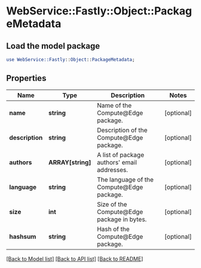 # WebService::Fastly::Object::PackageMetadata

## Load the model package
```perl
use WebService::Fastly::Object::PackageMetadata;
```

## Properties
Name | Type | Description | Notes
------------ | ------------- | ------------- | -------------
**name** | **string** | Name of the Compute@Edge package. | [optional] 
**description** | **string** | Description of the Compute@Edge package. | [optional] 
**authors** | **ARRAY[string]** | A list of package authors&#39; email addresses. | [optional] 
**language** | **string** | The language of the Compute@Edge package. | [optional] 
**size** | **int** | Size of the Compute@Edge package in bytes. | [optional] 
**hashsum** | **string** | Hash of the Compute@Edge package. | [optional] 

[[Back to Model list]](../README.md#documentation-for-models) [[Back to API list]](../README.md#documentation-for-api-endpoints) [[Back to README]](../README.md)


